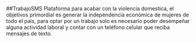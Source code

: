##TrabajoSMS 
Plataforma para acabar
con la violencia domestica, el objetivos
primordial es generar la independencia
económica de mujeres de todo el país, para
optar por un trabajo solo es necesario poder
desempeñar alguna actividad laboral y
contar con un teléfono celular que reciba
mensajes de texto.
